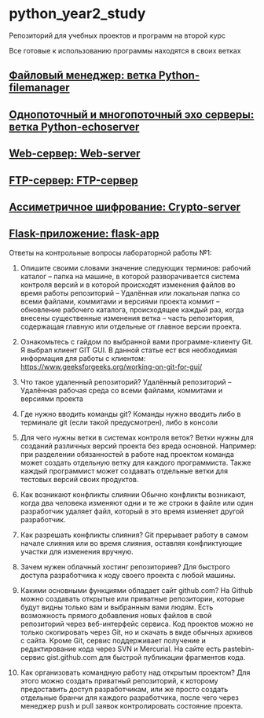 # python_year2_study
Репозиторий для учебных проектов и программ на второй курс

Все готовые к использованию программы находятся в своих ветках

## [Файловый менеджер: ветка Python-filemanager](https://github.com/Blikaj/python_year2_study/tree/Python-Filemanager)
## [Однопоточный и многопоточный эхо серверы: ветка Python-echoserver](https://github.com/Blikaj/python_year2_study/tree/Python-echoserver)
## [Web-сервер: Web-server](https://github.com/Blikaj/python_year2_study/tree/Web-Server)
## [FTP-сервер: FTP-сервер](https://github.com/Blikaj/python_year2_study/tree/FTP-server)
## [Ассиметричное шифрование: Crypto-server](https://github.com/Blikaj/python_year2_study/tree/Crypto-server)
## [Flask-приложение: flask-app](https://github.com/Blikaj/python_year2_study/tree/flask_app)


Ответы на контрольные вопросы лабораторной работы №1:


1. Опишите своими словами значение следующих терминов:
рабочий каталог – папка на машине, в которой разворачивается система контроля версий и в которой происходят изменения файлов во время работы
репозиторий – Удалённая или локальная папка со всеми файлами, коммитами и версиями проекта
коммит – обновление рабочего каталога, происходящее каждый раз, когда внесены существенные изменения
ветка – часть репозитория, содержащая главную или отдельные от главное версии проекта.
2. Ознакомьтесь с гайдом по выбранной вами программе-клиенту Git.
Я выбрал клиент GIT GUI. В данной статье ест вся необходимая информация для работы с клиентом: https://www.geeksforgeeks.org/working-on-git-for-gui/


1. Что такое удаленный репозиторий? 
Удалённый репозиторий – Удалённая рабочая среда со всеми файлами, коммитами и версиями проекта
2. Где нужно вводить команды git?
Команды нужно вводить либо в терминале git (если такой предусмотрен), либо в консоли
3. Для чего нужны ветки в системах контроля веток?
Ветки нужны для созданий различных версий проекта без вреда основной. Например: при разделении обязанностей в работе над проектом команда может создать отдельную ветку для каждого программиста. Также каждый программист может создавать отдельные ветки для тестовых версий своих продуктов.
4. Как возникают конфликты слиянии
Обычно конфликты возникают, когда два человека изменяют одни и те же строки в файле или один разработчик удаляет файл, который в это время изменяет другой разработчик. 
5. Как разрешать конфликты слияния?
Git прерывает работу в самом начале слияния или во время слияния, оставляя конфликтующие участки для изменения вручную.


1. Зачем нужен облачный хостинг репозиториев?
Для быстрого доступа разработчика к коду своего проекта с любой машины.
2. Какими основными функциями обладает сайт github.com?
На Github можно создавать открытые или приватные репозитории, которые будут видны только вам и выбранным вами людям. Есть возможность прямого добавления новых файлов в свой репозиторий через веб-интерфейс сервиса. Код проектов можно не только скопировать через Git, но и скачать в виде обычных архивов с сайта. Кроме Git, сервис поддерживает получение и редактирование кода через SVN и Mercurial. На сайте есть pastebin-сервис gist.github.com для быстрой публикации фрагментов кода.
3. Как организовать командную работу над открытым проектом?
Для этого можно создать приватный репозиторий, к которому предоставить доступ разработчикам, или же просто создать отдельные бранчи для каждого разработчика, после чего через менеджер push и pull заявок контролировать состояние проекта.
